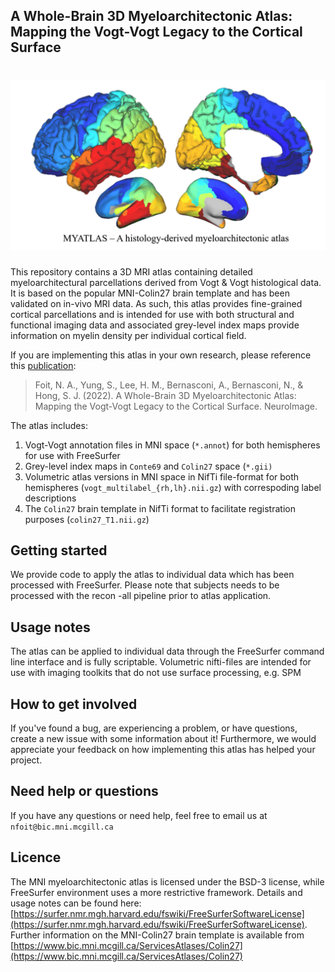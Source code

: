 ## A Whole-Brain 3D Myeloarchitectonic Atlas: Mapping the Vogt-Vogt Legacy to the Cortical Surface

![MarineGEO circle logo](assets/title_image_github.png "MarineGEO logo")
=========
This repository contains a 3D MRI atlas containing detailed myeloarchitectural parcellations derived from Vogt & Vogt histological
data. It is based on the popular MNI-Colin27 brain template and has been validated on in-vivo MRI data.
As such, this atlas provides fine-grained cortical parcellations and is intended for use with both structural and functional imaging data and associated grey-level index maps provide information on myelin density per individual cortical field.

If you are implementing this atlas in your own research, please reference this [publication](https://doi.org/10.1016/j.neuroimage.2022.119617):
> Foit, N. A., Yung, S., Lee, H. M., Bernasconi, A., Bernasconi, N., & Hong, S. J. (2022). A Whole-Brain 3D Myeloarchitectonic Atlas: Mapping the Vogt-Vogt Legacy to the Cortical Surface. NeuroImage.

The atlas includes:
1. Vogt-Vogt annotation files in MNI space (`*.annot`) for both hemispheres for use with FreeSurfer
2. Grey-level index maps in `Conte69` and `Colin27` space (``*.gii)``
3. Volumetric atlas versions in MNI space in NifTi file-format for both hemispheres (`vogt_multilabel_{rh,lh}.nii.gz`) with correspoding label descriptions
4. The `Colin27` brain template in NifTi format to facilitate registration purposes (`colin27_T1.nii.gz`)

Getting started
----
We provide code to apply the atlas to individual data which has been processed with FreeSurfer.
Please note that subjects needs to be processed with the recon -all pipeline prior to atlas application.

Usage notes
----
The atlas can be applied to individual data through the FreeSurfer command line interface and is fully scriptable.
Volumetric nifti-files are intended for use with imaging toolkits that do not use surface processing, e.g. SPM

How to get involved
----
If you've found a bug, are experiencing a problem, or have questions, create a new issue with some information about it!
Furthermore, we would appreciate your feedback on how implementing this atlas has helped your project.

Need help or questions
----
If you have any questions or need help, feel free to email us at `nfoit@bic.mni.mcgill.ca`

Licence
----
The MNI myeloarchitectonic atlas is licensed under the BSD-3 license, while FreeSurfer environment uses a more restrictive framework.
Details and usage notes can be found here: [https://surfer.nmr.mgh.harvard.edu/fswiki/FreeSurferSoftwareLicense](https://surfer.nmr.mgh.harvard.edu/fswiki/FreeSurferSoftwareLicense). Further information on the MNI-Colin27 brain
template is available from [https://www.bic.mni.mcgill.ca/ServicesAtlases/Colin27](https://www.bic.mni.mcgill.ca/ServicesAtlases/Colin27)
